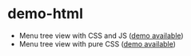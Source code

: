 # demo-html
- Menu tree view with CSS and JS ([demo available](https://fturturo.github.io/demo-html/treeview.html))
- Menu tree view with pure CSS ([demo available](https://fturturo.github.io/demo-html/tree.html))
